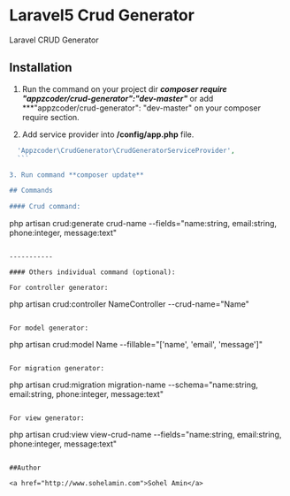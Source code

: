 # Laravel5 Crud Generator
Laravel CRUD Generator

## Installation

1. Run the command on your project dir ***composer require "appzcoder/crud-generator":"dev-master"***
  or add ***"appzcoder/crud-generator": "dev-master" on your composer require section.
  
2. Add service provider into **/config/app.php** file.
  ```php
	'Appzcoder\CrudGenerator\CrudGeneratorServiceProvider',
	```

3. Run command **composer update**

## Commands

#### Crud command:

```
php artisan crud:generate crud-name --fields="name:string, email:string, phone:integer, message:text"
```

-----------

#### Others individual command (optional):

For controller generator: 

```
php artisan crud:controller NameController --crud-name="Name"
```

For model generator: 

```
php artisan crud:model Name --fillable="['name', 'email', 'message']"
```

For migration generator: 

```
php artisan crud:migration migration-name --schema="name:string, email:string, phone:integer, message:text"
```

For view generator: 

```
php artisan crud:view view-crud-name --fields="name:string, email:string, phone:integer, message:text"
```

##Author

<a href="http://www.sohelamin.com">Sohel Amin</a>
